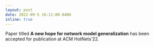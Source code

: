 ```yaml
---
layout: post
date: 2022-09-5 16:11:00-0400
inline: true
---
```


Paper titled <b> A new hope for network model generalization</b> has been accepted for publication at ACM HotNets’22.
